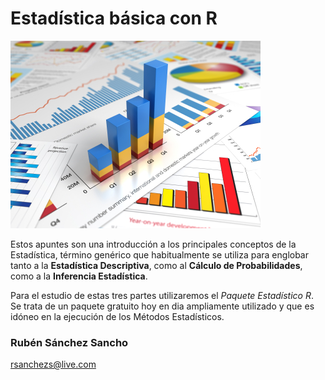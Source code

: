 # Estadística básica con R

![](analise-google-analytics-marketing-digital.jpg)

Estos apuntes son una introducción a los principales conceptos de la Estadística, término genérico que habitualmente se utiliza para englobar tanto a la __Estadística Descriptiva__, como al __Cálculo de Probabilidades__, como a la __Inferencia Estadística__.

Para el estudio de estas tres partes utilizaremos el _Paquete Estadístico R_. Se trata de un paquete gratuito hoy en dia ampliamente utilizado y que es idóneo en la ejecución de los Métodos Estadísticos.




###  Rubén Sánchez Sancho

<a href="mailto:webmaster@example.com">rsanchezs@live.com</a>

